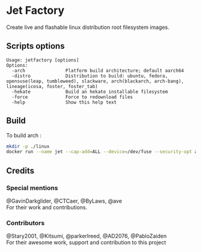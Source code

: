# Jet Factory

Create live and flashable linux distribution root filesystem images.

## Scripts options

```
Usage: jetfactory [options]
Options:
  -arch               Platform build architecture; default aarch64
  -distro             Distribution to build: ubuntu, fedora, opensuse(leap, tumbleweed), slackware, arch(blackarch, arch-bang), lineage(icosa, foster, foster_tab)
  -hekate             Build an hekate installable filesystem
  -force              Force to redownload files
  -help               Show this help text
```

## Build

To build arch :

```sh
mkdir -p ./linux
docker run --name jet --cap-add=ALL --device=/dev/fuse --security-opt apparmor:unconfined --privileged --rm -it -e DISTRO=arch -v "$PWD"/linux:/root/linux -v /var/run/docker.sock:/var/run/docker.sock alizkan/jet-factory:1.0.0
```

## Credits

### Special mentions

@GavinDarkglider, @CTCaer, @ByLaws, @ave \
For their work and contributions.

### Contributors

@Stary2001, @Kitsumi, @parkerlreed, @AD2076, @PabloZaiden \
For their awesome work, support and contribution to this project
